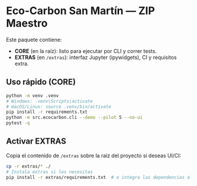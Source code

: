 # Eco-Carbon San Martín — ZIP Maestro

Este paquete contiene:
- **CORE** (en la raíz): listo para ejecutar por CLI y correr tests.
- **EXTRAS** (en `/extras`): interfaz Jupyter (ipywidgets), CI y requisitos extra.

## Uso rápido (CORE)
```bash
python -m venv .venv
# Windows: .venv\Scripts\activate
# macOS/Linux: source .venv/bin/activate
pip install -r requirements.txt
python -m src.ecocarbon.cli --demo --pilot 5 --no-ui
pytest -q
```

## Activar EXTRAS
Copia el contenido de `/extras` sobre la raíz del proyecto si deseas UI/CI:
```bash
cp -r extras/* ./
# Instala extras si los necesitas
pip install -r extras/requirements.txt  # o integra las dependencias al requirements principal
```
